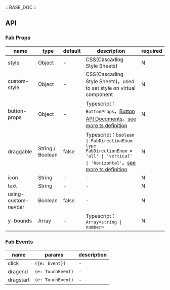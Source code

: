 :: BASE_DOC ::

## API

### Fab Props

name | type | default | description | required
-- | -- | -- | -- | --
style | Object | - | CSS(Cascading Style Sheets) | N
custom-style | Object | - | CSS(Cascading Style Sheets)，used to set style on virtual component | N
button-props | Object | - | Typescript：`ButtonProps`，[Button API Documents](./button?tab=api)。[see more ts definition](https://github.com/Tencent/tdesign-miniprogram/tree/develop/src/fab/type.ts) | N
draggable | String / Boolean | false | Typescript：`boolean \| FabDirectionEnum ` `type FabDirectionEnum = 'all' \| 'vertical' \| 'horizontal'`。[see more ts definition](https://github.com/Tencent/tdesign-miniprogram/tree/develop/src/fab/type.ts) | N
icon | String | - | \- | N
text | String | - | \- | N
using-custom-navbar | Boolean | false | \- | N
y-bounds | Array | - | Typescript：`Array<string \| number>` | N

### Fab Events

name | params | description
-- | -- | --
click | `({e: Event})` | \-
dragend | `(e: TouchEvent)` | \-
dragstart | `(e: TouchEvent)` | \-
